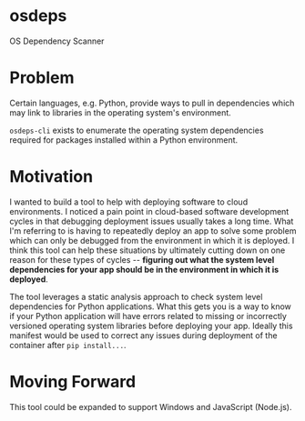 # osdeps
OS Dependency Scanner

# Problem
Certain languages, e.g. Python, provide ways to pull in dependencies which may link to libraries in the operating system's environment.

`osdeps-cli` exists to enumerate the operating system dependencies required for packages installed within a Python environment.

# Motivation
I wanted to build a tool to help with deploying software to cloud environments. I noticed a pain point in cloud-based software development cycles in that debugging deployment issues usually takes a long time. What I'm referring to is having to repeatedly deploy an app to solve some problem which can only be debugged from the environment in which it is deployed. I think this tool can help these situations by ultimately cutting down on one reason for these types of cycles -- **figuring out what the system level dependencies for your app should be in the environment in which it is deployed**.

 The tool leverages a static analysis approach to check system level dependencies for Python applications. What this gets you is a way to know if your Python application will have errors related to missing or incorrectly versioned operating system libraries before deploying your app. Ideally this manifest would be used to correct any issues during deployment of the container after `pip install...`.

# Moving Forward
This tool could be expanded to support Windows and JavaScript (Node.js).
